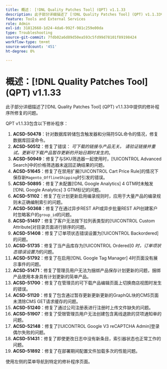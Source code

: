 ```yaml
---
title: 概述： [!DNL Quality Patches Tool] (QPT) v1.1.33
description: 此子部分详细描述了 [!DNL Quality Patches Tool] (QPT) v1.1.33中提供的修补程序所修复的问题。
feature: Tools and External Services
role: Admin
exl-id: 31812668-1d24-4da6-992f-981c259e00da
type: Troubleshooting
source-git-commit: 7fdb02a6d89d50ea593c5fd99d78101f89198424
workflow-type: tm+mt
source-wordcount: '451'
ht-degree: 0%

---
```


# 概述：[!DNL Quality Patches Tool] (QPT) v1.1.33

此子部分详细描述了[!DNL Quality Patches Tool] (QPT) v1.1.33中提供的修补程序所修复的问题。

QPT v1.1.33包含以下修补程序：

1. **ACSD-50478**：针对数据库转储包含触发器和分隔符SQL命令的情况，修复数据库回滚命令。
1. **ACSD-50512**：修复了错误： *可下载的链接与产品无关。 请验证链接并重试。更新可下载产品暂存更新的开始日期时发生的*。
1. **ACSD-50949**：修复了与SKU筛选器一起使用时，[!UICONTROL Advanced Search]中的价格筛选器未返回正确结果的问题。
1. **ACSD-51645**：修复了在禁用扩展[!UICONTROL Cart Price Rule]的情况下保存新`Magento_OfflineShipping`时引发的错误。
1. **ACSD-50895**：修复了未配置[!DNL Google Analytics] 4 GTM时未触发[!DNL Google Analytics] 3 GTM标记的问题。
1. **ACSD-51102**：修复了在计划更新启用编录规则时，应用于大量产品的编录规则未正确编制索引的问题。
1. **ACSD-50368**：修复了在通过异步REST API或异步批量REST API创建客户时忽略客户的`group_id`的问题。
1. **ACSD-51497**：修复了客户无法按下拉列表类型的[!UICONTROL Custom Attribute]对目录页面进行排序的问题。
1. **ACSD-51408**：修复了订单项状态错误设置为[!UICONTROL Backordered]的问题。
1. **ACSD-51735**：修复了当产品库存为[!UICONTROL Ordered]0 *时，订单项状态错误设置为*&#x200B;的问题。
1. **ACSD-51792**：修复了在启用[!DNL Google Tag Manager] 4时页面没有展示事件的问题。
1. **ACSD-51471**：修复了管理员用户无法为捆绑产品保存计划更新的问题，捆绑产品使用本身具有计划更新的简单产品。
1. **ACSD-51700**：修复了在管理员的可下载产品编辑页面上切换商店视图时发生的错误。
1. **ACSD-51120**：修复了包含通过暂存更新更新更新的GraphQL块的CMS页面未清除CMS GET请求缓存的问题。
1. **ACSD-51240**：修复了通过公司注册表进行注册时上传文件缺失的问题。
1. **ACSD-51907**：修复了受限管理员用户无法创建包含离线退款的贷项通知单的问题。
1. **ACSD-52148**：修复了[!UICONTROL Google V3 reCAPTCHA Admin]登录偶尔失败的问题。
1. **ACSD-51431**：修复了即使更改日志中没有新条目，索引器状态也正常工作的问题。
1. **ACSD-51892**：修复了在部署期间配置文件加载多次的性能问题。

使用左侧的菜单导航到特定的修补程序页面。
